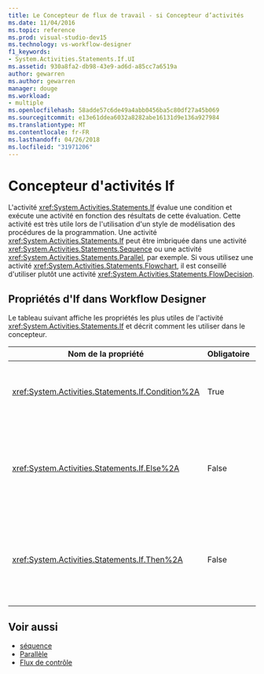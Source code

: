 ```yaml
---
title: Le Concepteur de flux de travail - si Concepteur d’activités
ms.date: 11/04/2016
ms.topic: reference
ms.prod: visual-studio-dev15
ms.technology: vs-workflow-designer
f1_keywords:
- System.Activities.Statements.If.UI
ms.assetid: 930a8fa2-db98-43e9-ad6d-a85cc7a6519a
author: gewarren
ms.author: gewarren
manager: douge
ms.workload:
- multiple
ms.openlocfilehash: 58adde57c6de49a4abb0456ba5c80df27a45b069
ms.sourcegitcommit: e13e61ddea6032a8282abe16131d9e136a927984
ms.translationtype: MT
ms.contentlocale: fr-FR
ms.lasthandoff: 04/26/2018
ms.locfileid: "31971206"
---
```

# <a name="if-activity-designer"></a>Concepteur d'activités If

L'activité <xref:System.Activities.Statements.If> évalue une condition et exécute une activité en fonction des résultats de cette évaluation. Cette activité est très utile lors de l'utilisation d'un style de modélisation des procédures de la programmation. Une activité <xref:System.Activities.Statements.If> peut être imbriquée dans une activité <xref:System.Activities.Statements.Sequence> ou une activité <xref:System.Activities.Statements.Parallel>, par exemple. Si vous utilisez une activité <xref:System.Activities.Statements.Flowchart>, il est conseillé d'utiliser plutôt une activité <xref:System.Activities.Statements.FlowDecision>.

## <a name="if-properties-in-the-workflow-designer"></a>Propriétés d'If dans Workflow Designer

Le tableau suivant affiche les propriétés les plus utiles de l'activité <xref:System.Activities.Statements.If> et décrit comment les utiliser dans le concepteur.

|Nom de la propriété|Obligatoire|Utilisation|
|-------------------|--------------|-----------|
|<xref:System.Activities.Statements.If.Condition%2A>|True|Condition qui détermine l'activité enfant à exécuter. Pour définir le <xref:System.Activities.Statements.If.Condition%2A>, tapez une expression Visual Basic dans la **Condition** zone sur le **si** activité concepteur ou dans la grille des propriétés.|
|<xref:System.Activities.Statements.If.Else%2A>|False|L’activité à exécuter si la <xref:System.Activities.Statements.If.Condition%2A> est **false**. Pour ajouter une activité qui est exécutée par le <xref:System.Activities.Statements.If.Else%2A> créer une branche, déposez une activité de la **boîte à outils** dans le **Else** zone sur le **si** Concepteur d’activités avec le texte d’indication » Déposer l’activité ici ».|
|<xref:System.Activities.Statements.If.Then%2A>|False|L’activité à exécuter si la <xref:System.Activities.Statements.If.Condition%2A> est **true**. Pour ajouter une activité qui est exécutée par le <xref:System.Activities.Statements.If.Then%2A> créer une branche, déposez une activité de la **boîte à outils** dans le **puis** zone sur le **si** Concepteur d’activités avec le texte d’indication » Déposer l’activité ici ».|

## <a name="see-also"></a>Voir aussi

- [séquence](../workflow-designer/sequence-activity-designer.md)
- [Parallèle](../workflow-designer/parallel-activity-designer.md)
- [Flux de contrôle](../workflow-designer/control-flow-activity-designers.md)